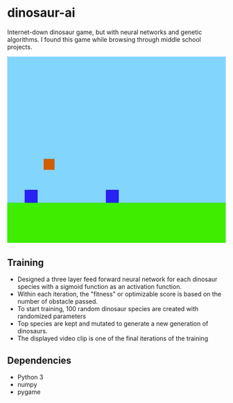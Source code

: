 # dinosaur-ai #
Internet-down dinosaur game, but with neural networks and genetic algorithms. I found this game while browsing through middle school projects. 

<div align="center"> 
  <img src="Dinosaur game.gif"/>
</div>


## Training ##

- Designed a three layer feed forward neural network for each dinosaur species with a sigmoid function as an activation function. 
- Within each iteration, the "fitness" or optimizable score is based on the number of obstacle passed. 
- To start training, 100 random dinosaur species are created with randomized parameters
- Top species are kept and mutated to generate a new generation of dinosaurs. 
- The displayed video clip is one of the final iterations of the training

## Dependencies ##

- Python 3
- numpy
- pygame

